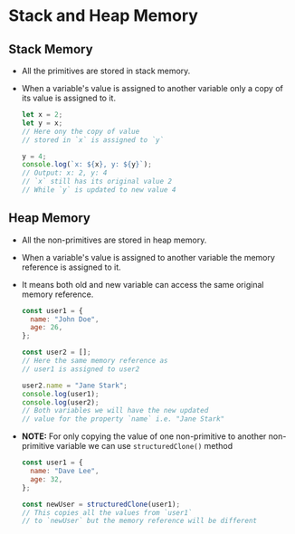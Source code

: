 # Stack and Heap Memory

## Stack Memory

- All the primitives are stored in stack memory.
- When a variable's value is assigned to another variable only a copy of its value is assigned to it.

  ```js
  let x = 2;
  let y = x;
  // Here ony the copy of value
  // stored in `x` is assigned to `y`

  y = 4;
  console.log(`x: ${x}, y: ${y}`);
  // Output: x: 2, y: 4
  // `x` still has its original value 2
  // While `y` is updated to new value 4
  ```

## Heap Memory

- All the non-primitives are stored in heap memory.
- When a variable's value is assigned to another variable the memory reference is assigned to it.
- It means both old and new variable can access the same original memory reference.

  ```js
  const user1 = {
    name: "John Doe",
    age: 26,
  };

  const user2 = [];
  // Here the same memory reference as
  // user1 is assigned to user2

  user2.name = "Jane Stark";
  console.log(user1);
  console.log(user2);
  // Both variables we will have the new updated
  // value for the property `name` i.e. "Jane Stark"
  ```

- **NOTE:** For only copying the value of one non-primitive to another non-primitive variable we can use `structuredClone()` method

  ```js
  const user1 = {
    name: "Dave Lee",
    age: 32,
  };

  const newUser = structuredClone(user1);
  // This copies all the values from `user1`
  // to `newUser` but the memory reference will be different
  ```
